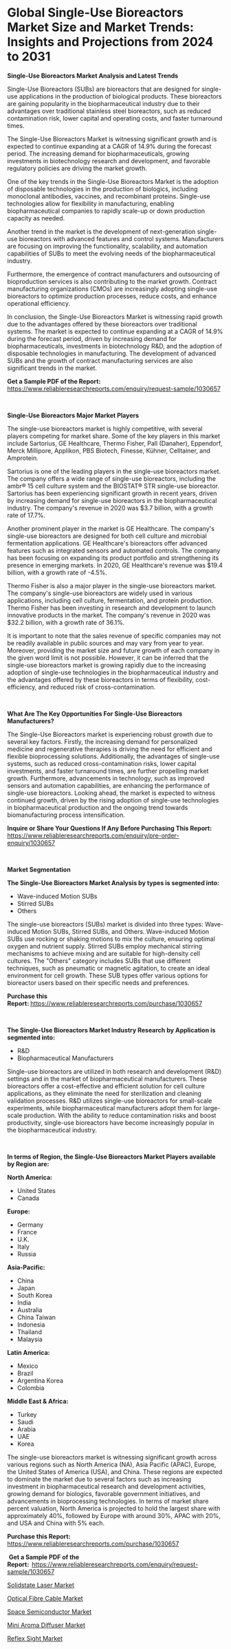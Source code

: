 <p><h1>Global Single-Use Bioreactors Market Size and Market Trends: Insights and Projections from 2024 to 2031</h1></p><p><strong>Single-Use Bioreactors Market Analysis and Latest Trends</strong></p>
<p><p>Single-Use Bioreactors (SUBs) are bioreactors that are designed for single-use applications in the production of biological products. These bioreactors are gaining popularity in the biopharmaceutical industry due to their advantages over traditional stainless steel bioreactors, such as reduced contamination risk, lower capital and operating costs, and faster turnaround times.</p><p>The Single-Use Bioreactors Market is witnessing significant growth and is expected to continue expanding at a CAGR of 14.9% during the forecast period. The increasing demand for biopharmaceuticals, growing investments in biotechnology research and development, and favorable regulatory policies are driving the market growth.</p><p>One of the key trends in the Single-Use Bioreactors Market is the adoption of disposable technologies in the production of biologics, including monoclonal antibodies, vaccines, and recombinant proteins. Single-use technologies allow for flexibility in manufacturing, enabling biopharmaceutical companies to rapidly scale-up or down production capacity as needed.</p><p>Another trend in the market is the development of next-generation single-use bioreactors with advanced features and control systems. Manufacturers are focusing on improving the functionality, scalability, and automation capabilities of SUBs to meet the evolving needs of the biopharmaceutical industry.</p><p>Furthermore, the emergence of contract manufacturers and outsourcing of bioproduction services is also contributing to the market growth. Contract manufacturing organizations (CMOs) are increasingly adopting single-use bioreactors to optimize production processes, reduce costs, and enhance operational efficiency.</p><p>In conclusion, the Single-Use Bioreactors Market is witnessing rapid growth due to the advantages offered by these bioreactors over traditional systems. The market is expected to continue expanding at a CAGR of 14.9% during the forecast period, driven by increasing demand for biopharmaceuticals, investments in biotechnology R&D, and the adoption of disposable technologies in manufacturing. The development of advanced SUBs and the growth of contract manufacturing services are also significant trends in the market.</p></p>
<p><strong>Get a Sample PDF of the Report:&nbsp;</strong> <a href="https://www.reliableresearchreports.com/enquiry/request-sample/1030657">https://www.reliableresearchreports.com/enquiry/request-sample/1030657</a></p>
<p>&nbsp;</p>
<p><strong>Single-Use Bioreactors Major Market Players</strong></p>
<p><p>The single-use bioreactors market is highly competitive, with several players competing for market share. Some of the key players in this market include Sartorius, GE Healthcare, Thermo Fisher, Pall (Danaher), Eppendorf, Merck Millipore, Applikon, PBS Biotech, Finesse, Kühner, Celltainer, and Amprotein.</p><p>Sartorius is one of the leading players in the single-use bioreactors market. The company offers a wide range of single-use bioreactors, including the ambr® 15 cell culture system and the BIOSTAT® STR single-use bioreactor. Sartorius has been experiencing significant growth in recent years, driven by increasing demand for single-use bioreactors in the biopharmaceutical industry. The company's revenue in 2020 was $3.7 billion, with a growth rate of 17.7%.</p><p>Another prominent player in the market is GE Healthcare. The company's single-use bioreactors are designed for both cell culture and microbial fermentation applications. GE Healthcare's bioreactors offer advanced features such as integrated sensors and automated controls. The company has been focusing on expanding its product portfolio and strengthening its presence in emerging markets. In 2020, GE Healthcare's revenue was $19.4 billion, with a growth rate of -4.5%.</p><p>Thermo Fisher is also a major player in the single-use bioreactors market. The company's single-use bioreactors are widely used in various applications, including cell culture, fermentation, and protein production. Thermo Fisher has been investing in research and development to launch innovative products in the market. The company's revenue in 2020 was $32.2 billion, with a growth rate of 36.1%.</p><p>It is important to note that the sales revenue of specific companies may not be readily available in public sources and may vary from year to year. Moreover, providing the market size and future growth of each company in the given word limit is not possible. However, it can be inferred that the single-use bioreactors market is growing rapidly due to the increasing adoption of single-use technologies in the biopharmaceutical industry and the advantages offered by these bioreactors in terms of flexibility, cost-efficiency, and reduced risk of cross-contamination.</p></p>
<p>&nbsp;</p>
<p><strong>What Are The Key Opportunities For Single-Use Bioreactors Manufacturers?</strong></p>
<p><p>The Single-Use Bioreactors market is experiencing robust growth due to several key factors. Firstly, the increasing demand for personalized medicine and regenerative therapies is driving the need for efficient and flexible bioprocessing solutions. Additionally, the advantages of single-use systems, such as reduced cross-contamination risks, lower capital investments, and faster turnaround times, are further propelling market growth. Furthermore, advancements in technology, such as improved sensors and automation capabilities, are enhancing the performance of single-use bioreactors. Looking ahead, the market is expected to witness continued growth, driven by the rising adoption of single-use technologies in biopharmaceutical production and the ongoing trend towards biomanufacturing process intensification.</p></p>
<p><strong>Inquire or Share Your Questions If Any Before Purchasing This Report:</strong> <a href="https://www.reliableresearchreports.com/enquiry/pre-order-enquiry/1030657">https://www.reliableresearchreports.com/enquiry/pre-order-enquiry/1030657</a></p>
<p>&nbsp;</p>
<p><strong>Market Segmentation</strong></p>
<p><strong>The Single-Use Bioreactors Market Analysis by types is segmented into:</strong></p>
<p><ul><li>Wave-induced Motion SUBs</li><li>Stirred SUBs</li><li>Others</li></ul></p>
<p><p>The single-use bioreactors (SUBs) market is divided into three types: Wave-induced Motion SUBs, Stirred SUBs, and Others. Wave-induced Motion SUBs use rocking or shaking motions to mix the culture, ensuring optimal oxygen and nutrient supply. Stirred SUBs employ mechanical stirring mechanisms to achieve mixing and are suitable for high-density cell cultures. The "Others" category includes SUBs that use different techniques, such as pneumatic or magnetic agitation, to create an ideal environment for cell growth. These SUB types offer various options for bioreactor users based on their specific needs and preferences.</p></p>
<p><strong>Purchase this Report:&nbsp;</strong><a href="https://www.reliableresearchreports.com/purchase/1030657">https://www.reliableresearchreports.com/purchase/1030657</a></p>
<p>&nbsp;</p>
<p><strong>The Single-Use Bioreactors Market Industry Research by Application is segmented into:</strong></p>
<p><ul><li>R&D</li><li>Biopharmaceutical Manufacturers</li></ul></p>
<p><p>Single-use bioreactors are utilized in both research and development (R&D) settings and in the market of biopharmaceutical manufacturers. These bioreactors offer a cost-effective and efficient solution for cell culture applications, as they eliminate the need for sterilization and cleaning validation processes. R&D utilizes single-use bioreactors for small-scale experiments, while biopharmaceutical manufacturers adopt them for large-scale production. With the ability to reduce contamination risks and boost productivity, single-use bioreactors have become increasingly popular in the biopharmaceutical industry.</p></p>
<p>&nbsp;</p>
<p><strong>In terms of Region, the Single-Use Bioreactors Market Players available by Region are:</strong></p>
<p>
    <p> <strong> North America: </strong>
        <ul>
            <li>United States</li>
            <li>Canada</li>
        </ul>
        </p> 
    <p> <strong> Europe: </strong>
        <ul>
            <li>Germany</li>
            <li>France</li>
            <li>U.K.</li>
            <li>Italy</li>
            <li>Russia</li>
        </ul>
        </p> 
    <p> <strong> Asia-Pacific: </strong>
        <ul>
            <li>China</li>
            <li>Japan</li>
            <li>South Korea</li>
            <li>India</li>
            <li>Australia</li>
            <li>China Taiwan</li>
            <li>Indonesia</li>
            <li>Thailand</li>
            <li>Malaysia</li>
        </ul>
        </p> 
    <p> <strong> Latin America: </strong>
        <ul>
            <li>Mexico</li>
            <li>Brazil</li>
            <li>Argentina Korea</li>
            <li>Colombia</li>
        </ul>
        </p> 
    <p> <strong> Middle East & Africa: </strong>
        <ul>
            <li>Turkey</li>
            <li>Saudi</li>
            <li>Arabia</li>
            <li>UAE</li>
            <li>Korea</li>
        </ul>
    </p>
    </p>
<p><p>The single-use bioreactors market is witnessing significant growth across various regions such as North America (NA), Asia Pacific (APAC), Europe, the United States of America (USA), and China. These regions are expected to dominate the market due to several factors such as increasing investment in biopharmaceutical research and development activities, growing demand for biologics, favorable government initiatives, and advancements in bioprocessing technologies. In terms of market share percent valuation, North America is projected to hold the largest share with approximately 40%, followed by Europe with around 30%, APAC with 20%, and USA and China with 5% each.</p></p>
<p><strong>Purchase this Report: </strong><a href="https://www.reliableresearchreports.com/purchase/1030657">https://www.reliableresearchreports.com/purchase/1030657</a></p>
<p>&nbsp;<strong>Get a Sample PDF of the Report:&nbsp;&nbsp;</strong><a href="https://www.reliableresearchreports.com/enquiry/request-sample/1030657">https://www.reliableresearchreports.com/enquiry/request-sample/1030657</a></p>
<p><strong></strong></p>
<p><p><a href="https://medium.com/@ericahahn435/solidstate-laser-market-outlook-industry-overview-and-forecast-2024-to-2031-cb0bc15284ad">Solidstate Laser Market</a></p><p><a href="https://medium.com/@ericahahn435/optical-fibre-cable-market-trends-forecast-and-competitive-analysis-to-2031-2329a7f7469f">Optical Fibre Cable Market</a></p><p><a href="https://medium.com/@ericahahn435/space-semiconductor-market-size-market-outlook-and-market-forecast-2024-to-2031-bbe925731f97">Space Semiconductor Market</a></p><p><a href="https://medium.com/p/ae54ffb68617/edit">Mini Aroma Diffuser Market</a></p><p><a href="https://medium.com/p/724462b028be/edit">Reflex Sight Market</a></p></p>